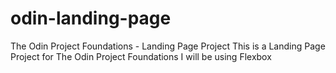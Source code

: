 # odin-landing-page
The Odin Project Foundations - Landing Page Project
This is a Landing Page Project for The Odin Project Foundations I will be using Flexbox
